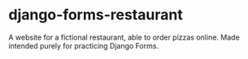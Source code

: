 # django-forms-restaurant
A website for a fictional restaurant, able to order pizzas online. Made intended purely for practicing Django Forms.
